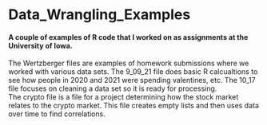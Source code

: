 # Data_Wrangling_Examples
#### A couple of examples of R code that I worked on as assignments at the University of Iowa.  
The Wertzberger files are examples of homework submissions where we worked with various data sets. The 9_09_21 file does basic R calcualtions to see how people in 2020 and 2021 were spending valentines, etc. The 10_17 file focuses on cleaning a data set so it is ready for processing.   
The crypto file is a file for a project determining how the stock market relates to the crypto market. This file creates empty lists and then uses data over time to find correlations.
